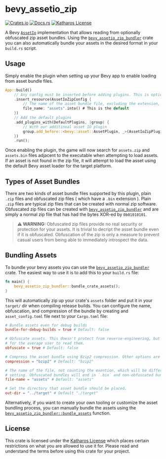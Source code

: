 # bevy_assetio_zip

[![Crates.io](https://img.shields.io/crates/v/bevy_assetio_zip)](https://crates.io/crates/bevy_assetio_zip)
[![Docs.rs](https://docs.rs/bevy_assetio_zip/badge.svg)](https://docs.rs/bevy_assetio_zip)
[![Katharos License](https://img.shields.io/badge/License-Katharos-blue)](https://github.com/katharostech/katharos-license)

A Bevy [`AssetIo`](bevy::asset::AssetIo) implementation that allows reading from optionally
obfuscated zip asset bundles. Using the [`bevy_assetio_zip_bundler`] crate you can also
automatically bundle your assets in the desired format in your `build.rs` script.

[`bevy_assetio_zip_bundler`]: https://docs.rs/bevy_assetio_zip_bundler

## Usage

Simply enable the plugin when setting up your Bevy app to enable loading from asset bundle
files.

```rust
App::build()
    // Any config must be inserted before adding plugins. This is optional.
    .insert_resource(AssetIoZipConfig {
        // The name of the asset bundle file, excluding the extension, to load
        file_name: "assets".into() # This is the default
    })
    // Add the default plugins
    .add_plugins_with(DefaultPlugins, |group| {
        // With our additinoal asset IO plugin
        group.add_before::<bevy::asset::AssetPlugin, _>(AssetIoZipPlugin)
    })
    .run();
```

Once enabling the plugin, the game will now search for `assets.zip` and `assets.bin` files
adjacent to the executable when attempting to load assets. If an asset is not found in the zip
file, it will attempt to load the asset using the default Bevy asset loader for the target
platform.

## Types of Asset Bundles

There are two kinds of asset bundle files supported by this plugin, plain `.zip` files and
obfuscated zip files ( which have a `.bin` extension ). Plain `.zip` files are typical zip files
that can be created with normal zip software. Obfuscated zip files can be created with
[`bevy_assetio_zip_bundler`] and are simply a normal zip file that has had the bytes XOR-ed by
`0b01010101`.

> **⚠️ WARNING:** Obfuscated zip files provide no real security or protection for your assets.
> It is trivial to decript the asset bundle even if it is obfuscated. Obfuscation of the zip is
> only a measure to prevent casual users from being able to immediately introspect the data.

## Bundling Assets

To bundle your bevy assets you can use the [`bevy_assetio_zip_bundler`] crate. The easiest way
to use it is to add this to your `build.rs` file:

```rust
fn main() {
    bevy_assetio_zip_bundler::bundle_crate_assets();
}
```

This will automatically zip up your crate's `assets` folder and put it in your `target/` dir
when compiling release builds. You can configure the name, obfuscation, and compression of the
bundle by creating and `asset_config.toml` file next to your `Cargo.toml` file:

```toml
# Bundle assets even for debug builds
bundle-for-debug-builds = true # Default: false

# Obfuscate assets. This doesn't protect from reverse-engineering, but it makes it a little harder
# for the average user to read them.
obfuscate = true # Default: false

# Compress the asset bundle using Bzip2 compression. Other options are "deflate" and "none".
compression = "bzip2" # Default: "bzip2"

# The name of the file, not counting the exention, which will be different based on the `obfuscate`
# setting. Obfuscated bundles will end in `.bin` and non-obfuscated bundles will end in `.zip`.
file-name = "assets" # Default: "assets"

# Set the directory that asset bundle should be placed.
out-dir = "../target" # Default "./target"
```

Alternatively, if you want to create your own tooling or customize the asset bundling process,
you can manually bundle the assets using the [`bevy_assetio_zip_bundler::bundle_assets`]
function.

[`bevy_assetio_zip_bundler::bundle_assets`]:
https://docs.rs/bevy_assetio_zip_bundler/latest/bevy_assetio_zip_bundler/fn.bundle_assets.html

## License

This crate is licensed under the [Katharos License][k_license] which places certain restrictions
on what you are allowed to use it for. Please read and understand the terms before using this
crate for your project.

[k_license]: https://github.com/katharostech/katharos-license

[`Read`]: https://doc.rust-lang.org/stable/std/io/trait.Read.html
[`Write`]: https://doc.rust-lang.org/stable/std/io/trait.Write.html

